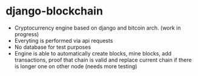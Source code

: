 # django-blockchain
- Cryptocurrency engine based on django and bitcoin arch. (work in progress)
- Everyting is performed via api requests
- No database for test purposes
- Engine is able to automatically create blocks, mine blocks, add transactions, proof that chain is valid and replace current chain if there is longer one on other node (needs more testing)
